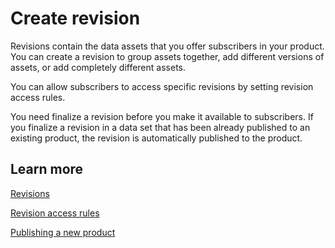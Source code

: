 # Create revision<a name="hp-owned-data-sets-create-revision"></a>

Revisions contain the data assets that you offer subscribers in your product\. You can create a revision to group assets together, add different versions of assets, or add completely different assets\. 

You can allow subscribers to access specific revisions by setting revision access rules\.

You need finalize a revision before you make it available to subscribers\. If you finalize a revision in a data set that has been already published to an existing product, the revision is automatically published to the product\. 

## Learn more<a name="hp-create-data-set-learn"></a>

[ Revisions](https://docs.aws.amazon.com/data-exchange/latest/userguide/data-sets.html?icmpid=docs_data-exchange_help_panel_hp-owned-data-set#revisions)

[Revision access rules](https://alpha-docs-aws.amazon.com/data-exchange/latest/userguide/product-details.html#best-practices-revisions)

[Publishing a new product](https://alpha-docs-aws.amazon.com/data-exchange/latest/userguide/publishing-products.html)